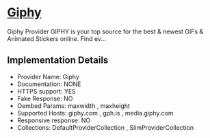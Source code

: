 # [Giphy](http://giphy.com)

Giphy Provider
GIPHY is your top source for the best &amp; newest GIFs
&amp; Animated Stickers online. Find ev...

## Implementation Details

- Provider
Name: Giphy
- Documentation: NONE
- HTTPS support: YES
- Fake Response: NO
- Oembed Params: maxwidth , maxheight
- Supported Hosts: giphy.com , gph.is , media.giphy.com
- Responsive response: NO
- Collections: DefaultProviderCollection , SlimProviderCollection


